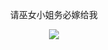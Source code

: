 <!--
- 隐藏一些统计信息（加在用户名后）：&hide=stars,commits,prs,issues,contribs
- 私人项目提交数：&count_private=true
- 显示图标：&show_icons=true
- 自定义主题：&theme=vision-friendly-dark
-->
<p align="center">请巫女小姐务必嫁给我</p>

<p align="center">
  <a href="https://github.com/Twoofusl">
    <img src="https://github-readme-stats.vercel.app/api?username=twoofusl&count_private=true&show_icons=true&theme=great-gatsby"/>
  </a>
</p>

<!--
 - 热门语言
[![Top Langs](https://github-readme-stats.vercel.app/api/top-langs/?username=Twoofusl&layout=compact)](https://github.com/anuraghazra/github-readme-stats)
-->
